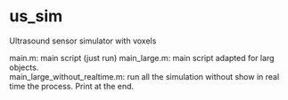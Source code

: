 # us_sim
Ultrasound sensor simulator with voxels

main.m: 		main script (just run)
main_large.m:	main script adapted for larg objects. 	
main_large_without_realtime.m: run all the simulation without show in real time the process. Print at the end.